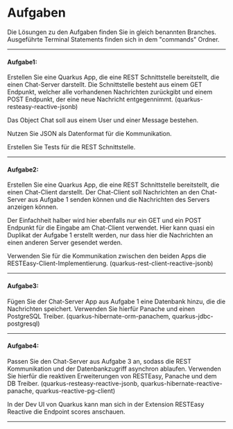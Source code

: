 # Aufgaben

Die Lösungen zu den Aufgaben finden Sie in gleich benannten Branches. 
Ausgeführte Terminal Statements finden sich in dem "commands" Ordner.

---

#### Aufgabe1:

Erstellen Sie eine Quarkus App, die eine REST Schnittstelle bereitstellt, die einen Chat-Server darstellt.
Die Schnittstelle besteht aus einem GET Endpunkt, welcher alle vorhandenen Nachrichten zurückgibt und einem POST Endpunkt, der eine neue Nachricht entgegennimmt. (quarkus-resteasy-reactive-jsonb)

Das Object Chat soll aus einem User und einer Message bestehen.

Nutzen Sie JSON als Datenformat für die Kommunikation.

Erstellen Sie Tests für die REST Schnittstelle.

---

#### Aufgabe2:

Erstellen Sie eine Quarkus App, die eine REST Schnittstelle bereitstellt, die einen Chat-Client darstellt.
Der Chat-Client soll Nachrichten an den Chat-Server aus Aufgabe 1 senden können und die Nachrichten des Servers anzeigen können.

Der Einfachheit halber wird hier ebenfalls nur ein GET und ein POST Endpunkt für die Eingabe am Chat-Client verwendet.
Hier kann quasi ein Duplikat der Aufgabe 1 erstellt werden, nur dass hier die Nachrichten an einen anderen Server gesendet werden.

Verwenden Sie für die Kommunikation zwischen den beiden Apps die RESTEasy-Client-Implementierung. (quarkus-rest-client-reactive-jsonb)

--- 

#### Aufgabe3:

Fügen Sie der Chat-Server App aus Aufgabe 1 eine Datenbank hinzu, die die Nachrichten speichert.
Verwenden Sie hierfür Panache und einen PostgreSQL Treiber.
(quarkus-hibernate-orm-panachem, quarkus-jdbc-postgresql)

---

#### Aufgabe4:

Passen Sie den Chat-Server aus Aufgabe 3 an, sodass die REST Kommunikation und der Datenbankzugriff asynchron ablaufen.
Verwenden Sie hierfür die reaktiven Erweiterungen von RESTEasy, Panache und dem DB Treiber.
(quarkus-resteasy-reactive-jsonb, quarkus-hibernate-reactive-panache, quarkus-reactive-pg-client)

In der Dev UI von Quarkus kann man sich in der Extension RESTEasy Reactive die Endpoint scores anschauen.

---